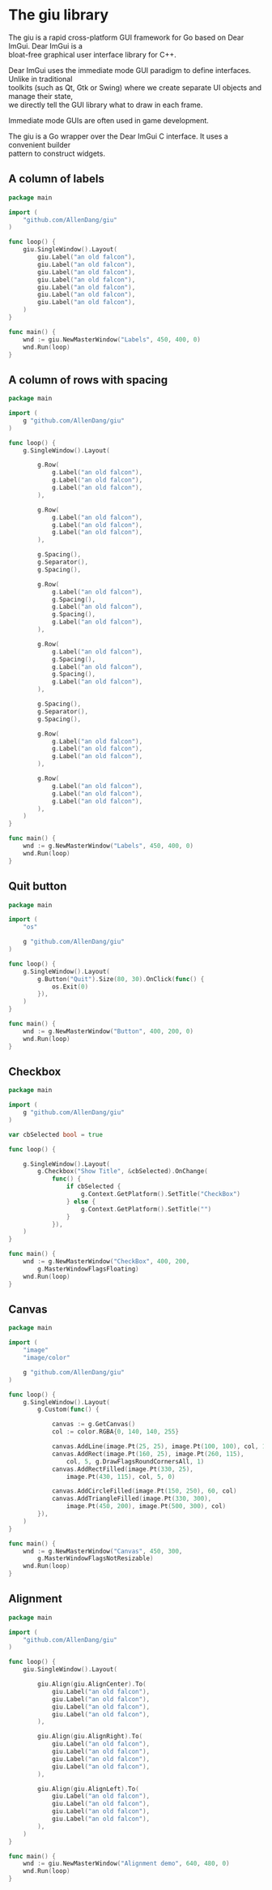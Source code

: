 # The giu library

The giu is a rapid cross-platform GUI framework for Go based on Dear ImGui. Dear ImGui is a  
bloat-free graphical user interface library for C++.  

Dear ImGui uses the immediate mode GUI paradigm to define interfaces. Unlike in traditional  
toolkits (such as Qt, Gtk or Swing) where we create separate UI objects and manage their state,  
we directly tell the GUI library what to draw in each frame.  

Immediate mode GUIs are often used in game development.  

The giu is a Go wrapper over the Dear ImGui C interface. It uses a convenient builder  
pattern to construct widgets.  

## A column of labels

```go
package main

import (
    "github.com/AllenDang/giu"
)

func loop() {
    giu.SingleWindow().Layout(
        giu.Label("an old falcon"),
        giu.Label("an old falcon"),
        giu.Label("an old falcon"),
        giu.Label("an old falcon"),
        giu.Label("an old falcon"),
        giu.Label("an old falcon"),
        giu.Label("an old falcon"),
    )
}

func main() {
    wnd := giu.NewMasterWindow("Labels", 450, 400, 0)
    wnd.Run(loop)
}
```


## A column of rows with spacing

```go
package main

import (
    g "github.com/AllenDang/giu"
)

func loop() {
    g.SingleWindow().Layout(

        g.Row(
            g.Label("an old falcon"),
            g.Label("an old falcon"),
            g.Label("an old falcon"),
        ),

        g.Row(
            g.Label("an old falcon"),
            g.Label("an old falcon"),
            g.Label("an old falcon"),
        ),

        g.Spacing(),
        g.Separator(),
        g.Spacing(),

        g.Row(
            g.Label("an old falcon"),
            g.Spacing(),
            g.Label("an old falcon"),
            g.Spacing(),
            g.Label("an old falcon"),
        ),

        g.Row(
            g.Label("an old falcon"),
            g.Spacing(),
            g.Label("an old falcon"),
            g.Spacing(),
            g.Label("an old falcon"),
        ),

        g.Spacing(),
        g.Separator(),
        g.Spacing(),

        g.Row(
            g.Label("an old falcon"),
            g.Label("an old falcon"),
            g.Label("an old falcon"),
        ),

        g.Row(
            g.Label("an old falcon"),
            g.Label("an old falcon"),
            g.Label("an old falcon"),
        ),
    )
}

func main() {
    wnd := g.NewMasterWindow("Labels", 450, 400, 0)
    wnd.Run(loop)
}
```

## Quit button

```go
package main

import (
    "os"

    g "github.com/AllenDang/giu"
)

func loop() {
    g.SingleWindow().Layout(
        g.Button("Quit").Size(80, 30).OnClick(func() {
            os.Exit(0)
        }),
    )
}

func main() {
    wnd := g.NewMasterWindow("Button", 400, 200, 0)
    wnd.Run(loop)
}
```

## Checkbox

```go
package main

import (
    g "github.com/AllenDang/giu"
)

var cbSelected bool = true

func loop() {

    g.SingleWindow().Layout(
        g.Checkbox("Show Title", &cbSelected).OnChange(
            func() {
                if cbSelected {
                    g.Context.GetPlatform().SetTitle("CheckBox")
                } else {
                    g.Context.GetPlatform().SetTitle("")
                }
            }),
    )
}

func main() {
    wnd := g.NewMasterWindow("CheckBox", 400, 200,
        g.MasterWindowFlagsFloating)
    wnd.Run(loop)
}
```


## Canvas

```go
package main

import (
    "image"
    "image/color"

    g "github.com/AllenDang/giu"
)

func loop() {
    g.SingleWindow().Layout(
        g.Custom(func() {

            canvas := g.GetCanvas()
            col := color.RGBA{0, 140, 140, 255}

            canvas.AddLine(image.Pt(25, 25), image.Pt(100, 100), col, 1)
            canvas.AddRect(image.Pt(160, 25), image.Pt(260, 115),
                col, 5, g.DrawFlagsRoundCornersAll, 1)
            canvas.AddRectFilled(image.Pt(330, 25),
                image.Pt(430, 115), col, 5, 0)

            canvas.AddCircleFilled(image.Pt(150, 250), 60, col)
            canvas.AddTriangleFilled(image.Pt(330, 300),
                image.Pt(450, 200), image.Pt(500, 300), col)
        }),
    )
}

func main() {
    wnd := g.NewMasterWindow("Canvas", 450, 300,
        g.MasterWindowFlagsNotResizable)
    wnd.Run(loop)
}
```

## Alignment 
 
```go
package main

import (
    "github.com/AllenDang/giu"
)

func loop() {
    giu.SingleWindow().Layout(

        giu.Align(giu.AlignCenter).To(
            giu.Label("an old falcon"),
            giu.Label("an old falcon"),
            giu.Label("an old falcon"),
            giu.Label("an old falcon"),
        ),

        giu.Align(giu.AlignRight).To(
            giu.Label("an old falcon"),
            giu.Label("an old falcon"),
            giu.Label("an old falcon"),
            giu.Label("an old falcon"),
        ),

        giu.Align(giu.AlignLeft).To(
            giu.Label("an old falcon"),
            giu.Label("an old falcon"),
            giu.Label("an old falcon"),
            giu.Label("an old falcon"),
        ),
    )
}

func main() {
    wnd := giu.NewMasterWindow("Alignment demo", 640, 480, 0)
    wnd.Run(loop)
}
```
